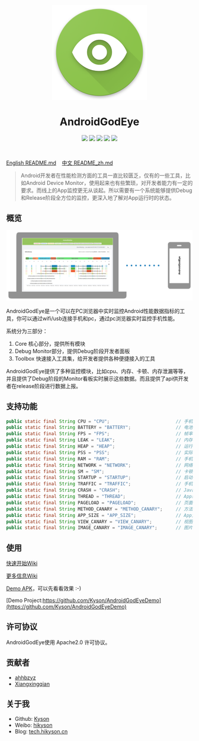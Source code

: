 <p align="center">
  <img src="ART/android_god_eye_logo.png" width="256" height="256" />
</p>

<h1 align="center">AndroidGodEye</h1>
<p align="center">
<a href="https://travis-ci.org/Kyson/AndroidGodEye" target="_blank"><img src="https://travis-ci.org/Kyson/AndroidGodEye.svg?branch=master"></img></a>
<a href="https://github.com/Kyson/AndroidGodEye/tags" target="_blank"><img src="https://img.shields.io/github/v/tag/Kyson/AndroidGodEye?label=version"></img></a>
<a href="http://androidweekly.net/issues/issue-293" target="_blank"><img src="https://img.shields.io/badge/Android%20Weekly-%23293-blue.svg"></img></a>
<a href="https://android-arsenal.com/details/1/6561" target="_blank"><img src="https://img.shields.io/badge/Android%20Arsenal-AndroidGodEye-brightgreen.svg?style=flat"></img></a>
<a href="LICENSE" target="_blank"><img src="http://img.shields.io/badge/license-Apache2.0-brightgreen.svg?style=flat"></img></a>
</p>
<br/>

<p>
<a href="README.md">English README.md</a>&nbsp;&nbsp;&nbsp;
<a href="README_zh.md">中文 README_zh.md</a>
</p>

> Android开发者在性能检测方面的工具一直比较匮乏，仅有的一些工具，比如Android Device Monitor，使用起来也有些繁琐，对开发者能力有一定的要求。而线上的App监控更无从谈起。所以需要有一个系统能够提供Debug和Release阶段全方位的监控，更深入地了解对App运行时的状态。

## 概览

![android_godeye_connect](ART/android_god_eye_connect.jpg)

AndroidGodEye是一个可以在PC浏览器中实时监控Android性能数据指标的工具，你可以通过wifi/usb连接手机和pc，通过pc浏览器实时监控手机性能。

系统分为三部分：

1. Core 核心部分，提供所有模块
2. Debug Monitor部分，提供Debug阶段开发者面板
3. Toolbox 快速接入工具集，给开发者提供各种便捷接入的工具

AndroidGodEye提供了多种监控模块，比如cpu、内存、卡顿、内存泄漏等等，并且提供了Debug阶段的Monitor看板实时展示这些数据。而且提供了api供开发者在release阶段进行数据上报。

## 支持功能

```java
public static final String CPU = "CPU";                         // 手机和App Cpu检测
public static final String BATTERY = "BATTERY";                 // 电池检测
public static final String FPS = "FPS";                         // 帧率检测
public static final String LEAK = "LEAK";                       // 内存泄漏检测
public static final String HEAP = "HEAP";                       // 运行堆内存占用检测
public static final String PSS = "PSS";                         // 实际物理共享内存占用检测
public static final String RAM = "RAM";                         // 手机内存
public static final String NETWORK = "NETWORK";                 // 网络请求检测
public static final String SM = "SM";                           // 卡顿检测
public static final String STARTUP = "STARTUP";                 // 启动检测
public static final String TRAFFIC = "TRAFFIC";                 // 手机和App流量检测
public static final String CRASH = "CRASH";                     // Java、Native崩溃/ANR
public static final String THREAD = "THREAD";                   // App线程即堆栈Dump检测
public static final String PAGELOAD = "PAGELOAD";               // 页面加载和生命周期检测
public static final String METHOD_CANARY = "METHOD_CANARY";     // 方法耗时检测
public static final String APP_SIZE = "APP_SIZE";               // App大小，包括apk、存储和缓存
public static final String VIEW_CANARY = "VIEW_CANARY";         // 视图层级、过度绘制检测
public static final String IMAGE_CANARY = "IMAGE_CANARY";       // 图片不合理内存占用检测
```

## 使用

[快速开始Wiki](https://github.com/Kyson/AndroidGodEye/wiki/0x00-QuickStart_zh)

[更多信息Wiki](https://github.com/Kyson/AndroidGodEye/wiki#%E4%B8%AD%E6%96%87)

[Demo APK](https://fir.im/5k67)，可以先看看效果 :-)

[Demo Project:https://github.com/Kyson/AndroidGodEyeDemo](https://github.com/Kyson/AndroidGodEyeDemo)

## 许可协议

AndroidGodEye使用 Apache2.0 许可协议。

## 贡献者

- [ahhbzyz](https://github.com/ahhbzyz)
- [Xiangxingqian](https://github.com/Xiangxingqian)

## 关于我

- Github: [Kyson](https://github.com/Kyson)
- Weibo: [hikyson](https://weibo.com/hikyson)
- Blog: [tech.hikyson.cn](https://tech.hikyson.cn/)
